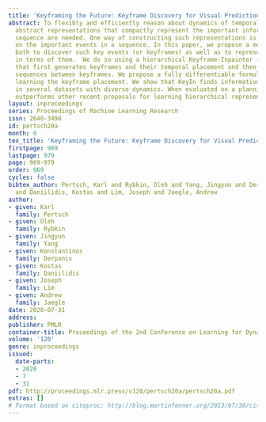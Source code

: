 ```yaml
---
title: 'Keyframing the Future: Keyframe Discovery for Visual Prediction and Planning'
abstract: To flexibly and efficiently reason about dynamics of temporal sequences,
  abstract representations that compactly represent the important information in the
  sequence are needed. One way of constructing such representations is by focusing
  on the important events in a sequence. In this paper, we propose a model that learns
  both to discover such key events (or keyframes) as well as to represent the sequence
  in terms of them.  We do so using a hierarchical Keyframe-Inpainter (KeyIn) model
  that first generates keyframes and their temporal placement and then inpaints the
  sequences between keyframes. We propose a fully differentiable formulation for efficiently
  learning the keyframe placement. We show that KeyIn finds informative keyframes
  in several datasets with diverse dynamics. When evaluated on a planning task, KeyIn
  outperforms other recent proposals for learning hierarchical representations.
layout: inproceedings
series: Proceedings of Machine Learning Research
issn: 2640-3498
id: pertsch20a
month: 0
tex_title: 'Keyframing the Future: Keyframe Discovery for Visual Prediction and Planning'
firstpage: 969
lastpage: 979
page: 969-979
order: 969
cycles: false
bibtex_author: Pertsch, Karl and Rybkin, Oleh and Yang, Jingyun and Derpanis, Konstantinos
  and Daniilidis, Kostas and Lim, Joseph and Jaegle, Andrew
author:
- given: Karl
  family: Pertsch
- given: Oleh
  family: Rybkin
- given: Jingyun
  family: Yang
- given: Konstantinos
  family: Derpanis
- given: Kostas
  family: Daniilidis
- given: Joseph
  family: Lim
- given: Andrew
  family: Jaegle
date: 2020-07-31
address: 
publisher: PMLR
container-title: Proceedings of the 2nd Conference on Learning for Dynamics and Control
volume: '120'
genre: inproceedings
issued:
  date-parts:
  - 2020
  - 7
  - 31
pdf: http://proceedings.mlr.press/v120/pertsch20a/pertsch20a.pdf
extras: []
# Format based on citeproc: http://blog.martinfenner.org/2013/07/30/citeproc-yaml-for-bibliographies/
---
```

